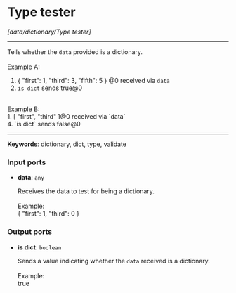 # Type tester

_[data/dictionary/Type tester]_

---

Tells whether the `data` provided is a dictionary.<br>
<br>
Example A:<br>
1. { "first": 1, "third": 3, "fifth": 5 } @0 received via `data`<br>
4. `is dict` sends true@0<br>
<br>
Example B:<br>
1. [ "first", "third" ]@0 received via `data`<br>
4. `is dict` sends false@0<br>

---

__Keywords__: dictionary, dict, type, validate

### Input ports

* __data__: ` any `

    Receives the data to test for being a dictionary.<br>
    <br>
    Example:<br>
    { "first": 1, "third": 0 }<br>

### Output ports

* __is dict__: ` boolean `

    Sends a value indicating whether the `data` received is a dictionary.<br>
    <br>
    Example:<br>
    true<br>

